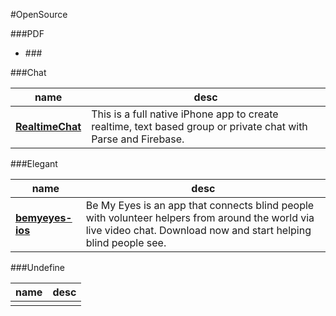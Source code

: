 #OpenSource

###PDF

* ###[]()

  
###Chat  

| name | desc |  
|------|------| 
| **[RealtimeChat](https://github.com/relatedcode/RealtimeChat)** |This is a full native iPhone app to create realtime, text based group or private chat with Parse and Firebase.  

###Elegant  
  
| name | desc |  
|------|------|  
|**[bemyeyes-ios](https://github.com/bemyeyes/bemyeyes-ios)** | Be My Eyes is an app that connects blind people with volunteer helpers from around the world via live video chat. Download now and start helping blind people see.|  
  
###Undefine  
  
| name | desc |  
|------|------|  
|||